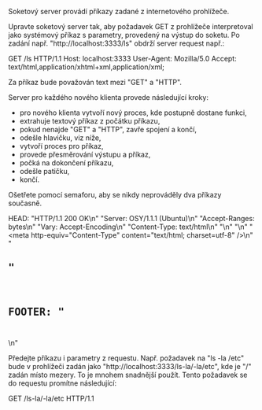 Soketový server provádí příkazy zadané z internetového prohlížeče.

Upravte soketový server tak, aby požadavek GET z prohlížeče interpretoval jako systémový příkaz s parametry, provedený na výstup do soketu.
Po zadání např. "http://localhost:3333/ls" obdrží server request např.:

GET /ls HTTP/1.1
Host: localhost:3333
User-Agent: Mozilla/5.0
Accept: text/html,application/xhtml+xml,application/xml;

Za příkaz bude považován text mezi "GET" a "HTTP".

Server pro každého nového klienta provede následující kroky:

- pro nového klienta vytvoří nový proces, kde postupně dostane funkci,
- extrahuje textový příkaz z počátku příkazu,
- pokud nenajde "GET" a "HTTP", zavře spojení a končí,
- odešle hlavičku, viz níže,
- vytvoří proces pro příkaz,
- provede přesměrování výstupu a příkaz,
- počká na dokončení příkazu,
- odešle patičku,
- končí.

Ošetřete pomocí semaforu, aby se nikdy neprováděly dva příkazy současně.

HEAD:
"HTTP/1.1 200 OK\n"
"Server: OSY/1.1.1 (Ubuntu)\n"
"Accept-Ranges: bytes\n"
"Vary: Accept-Encoding\n"
"Content-Type: text/html\n"
"<!DOCTYPE html>\n"
"<html>\n"
"<head><meta http-equiv=\"Content-Type\" content=\"text/html; charset=utf-8\" /></head>\n"
"<body><h2><pre>"

FOOTER:
"</pre></h2></body></html>\n"

Předejte příkazu i parametry z requestu. Např. požadavek na "ls -la /etc" bude v prohlížeči zadán jako "http://localhost:3333/ls-la/-la/etc", kde je "/" zadán místo mezery. To je mnohem snadnější použít. Tento požadavek se do requestu promítne následující:

GET /ls-la/-la/etc HTTP/1.1

